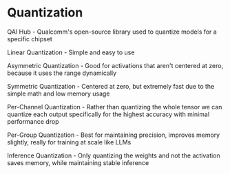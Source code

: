 # Quantization

QAI Hub - Qualcomm's open-source library used to quantize models for a specific chipset

Linear Quantization - Simple and easy to use

Asymmetric Quantization - Good for activations that aren't centered at zero, because it uses the range dynamically

Symmetric Quantization - Centered at zero, but extremely fast due to the simple math and low memory usage

Per-Channel Quantization - Rather than quantizing the whole tensor we can quantize each output specifically for the highest accuracy with minimal performance drop

Per-Group Quantization - Best for maintaining precision, improves memory slightly, really for training at scale like LLMs

Inference Quantization - Only quantizing the weights and not the activation saves memory, while maintaining stable inference

